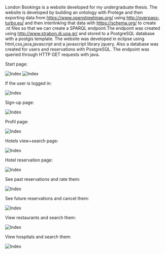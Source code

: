 London Bookings is a website developed for my undergraduate thesis.
The website is developed by building an ontology with Protege and then exporting data from https://www.openstreetmap.org/ using http://overpass-turbo.eu/ and then interlinking that data with https://schema.org/ to create .nt files so that we can create a SPARQL endpoint.The endpoint was created using http://www.strabon.di.uoa.gr/ and stored to a PostgreSQL database with a postgis template.
The website was developed in eclipse using html,css,java,javascript and a javascript library jquery.
Also a database was created for users and reservations with PostgreSQL.
The endpoint was queried through HTTP GET requests with java.

Start page:

![Index](https://github.com/johnakidis/thesisws/blob/master/readmepng/start-page-1-sc.png)
![Index](https://github.com/johnakidis/thesisws/blob/master/readmepng/start-page-2-sc.png)

If the user is logged in:

![Index](https://github.com/johnakidis/thesisws/blob/master/readmepng/start-page-log-sc.png)

Sign-up page:

![Index](https://github.com/johnakidis/thesisws/blob/master/readmepng/sign-up-sc.png)

Profil page:

![Index](https://github.com/johnakidis/thesisws/blob/master/readmepng/profil-sc.png)

Hotels view+search page:

![Index](https://github.com/johnakidis/thesisws/blob/master/readmepng/hotels-sc.png)

Hotel reservation page:

![Index](https://github.com/johnakidis/thesisws/blob/master/readmepng/book-sc.png)

See past reservations and rate them:

![Index](https://github.com/johnakidis/thesisws/blob/master/readmepng/past-b-sc.png)

See future reservations and cancel them:

![Index](https://github.com/johnakidis/thesisws/blob/master/readmepng/future-b-sc.png)

View restaurants and search them:

![Index](https://github.com/johnakidis/thesisws/blob/master/readmepng/rest-sc.png)

View hospitals and search them:

![Index](https://github.com/johnakidis/thesisws/blob/master/readmepng/hospital-sc.png)
